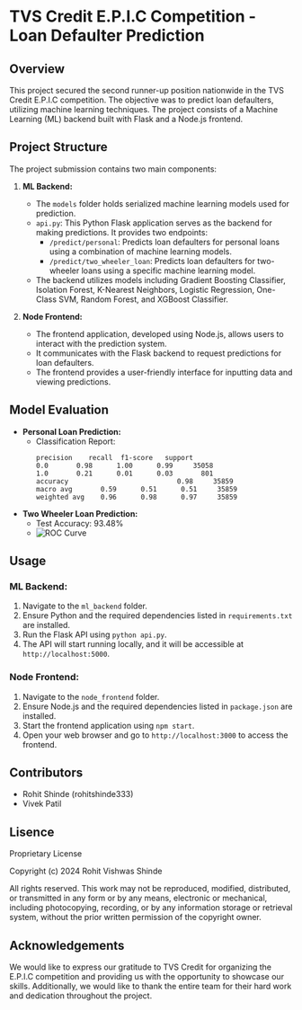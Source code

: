 # TVS Credit E.P.I.C Competition - Loan Defaulter Prediction

## Overview
This project secured the second runner-up position nationwide in the TVS Credit E.P.I.C competition. The objective was to predict loan defaulters, utilizing machine learning techniques. The project consists of a Machine Learning (ML) backend built with Flask and a Node.js frontend.

## Project Structure

The project submission contains two main components:

1. **ML Backend:**
    - The `models` folder holds serialized machine learning models used for prediction.
    - `api.py`: This Python Flask application serves as the backend for making predictions. It provides two endpoints:
        - `/predict/personal`: Predicts loan defaulters for personal loans using a combination of machine learning models.
        - `/predict/two_wheeler_loan`: Predicts loan defaulters for two-wheeler loans using a specific machine learning model.
    - The backend utilizes models including Gradient Boosting Classifier, Isolation Forest, K-Nearest Neighbors, Logistic Regression, One-Class SVM, Random Forest, and XGBoost Classifier.

2. **Node Frontend:**
    - The frontend application, developed using Node.js, allows users to interact with the prediction system.
    - It communicates with the Flask backend to request predictions for loan defaulters.
    - The frontend provides a user-friendly interface for inputting data and viewing predictions.

## Model Evaluation
- **Personal Loan Prediction:**
    - Classification Report:
        ```
        precision    recall  f1-score   support
        0.0       0.98      1.00      0.99     35058
        1.0       0.21      0.01      0.03       801
        accuracy                           0.98     35859
        macro avg       0.59      0.51      0.51     35859
        weighted avg    0.96      0.98      0.97     35859
        ```
- **Two Wheeler Loan Prediction:**
    - Test Accuracy: 93.48%
    - ![ROC Curve](/ml_backend/notebooks/roc_curve_all_models.png)


## Usage

### ML Backend:
1. Navigate to the `ml_backend` folder.
2. Ensure Python and the required dependencies listed in `requirements.txt` are installed.
3. Run the Flask API using `python api.py`.
4. The API will start running locally, and it will be accessible at `http://localhost:5000`.

### Node Frontend:
1. Navigate to the `node_frontend` folder.
2. Ensure Node.js and the required dependencies listed in `package.json` are installed.
3. Start the frontend application using `npm start`.
4. Open your web browser and go to `http://localhost:3000` to access the frontend.

## Contributors
- Rohit Shinde (rohitshinde333)
- Vivek Patil 

## Lisence
Proprietary License

Copyright (c) 2024 Rohit Vishwas Shinde

All rights reserved. This work may not be reproduced, modified, distributed, or transmitted in any form or by any means, electronic or mechanical, including photocopying, recording, or by any information storage or retrieval system, without the prior written permission of the copyright owner.

## Acknowledgements
We would like to express our gratitude to TVS Credit for organizing the E.P.I.C competition and providing us with the opportunity to showcase our skills. Additionally, we would like to thank the entire team for their hard work and dedication throughout the project.
